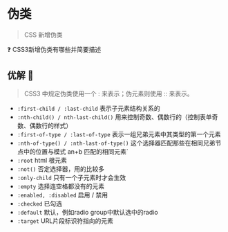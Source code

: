 # 伪类

> CSS 新增伪类

❓ CSS3新增伪类有哪些并简要描述

## 优解 🚀

> CSS3 中规定伪类使用一个 : 来表示；伪元素则使用 :: 来表示。

- `:first-child / :last-child` 表示子元素结构关系的
- `:nth-child() / nth-last-child()` 用来控制奇数、偶数行的（控制表单奇数、偶数行的样式）
- `:first-of-type / :last-of-type` 表示一组兄弟元素中其类型的第一个元素 
- `:nth-of-type() / :nth-last-of-type()` 这个选择器匹配那些在相同兄弟节点中的位置与模式 an+b 匹配的相同元素` 
- `:root` html 根元素
- `:not()` 否定选择器，用的比较多
- `:only-child` 只有一个子元素时才会生效
- `:empty` 选择连空格都没有的元素
- `:enabled, :disabled` 启用 / 禁用
- `:checked` 已勾选
- `:default` 默认，例如radio group中默认选中的radio
- `:target` URL片段标识符指向的元素
